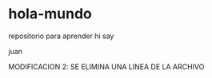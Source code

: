 # hola-mundo
repositorio para aprender
hi say

juan

MODIFICACION 2: SE ELIMINA UNA LINEA DE LA ARCHIVO
